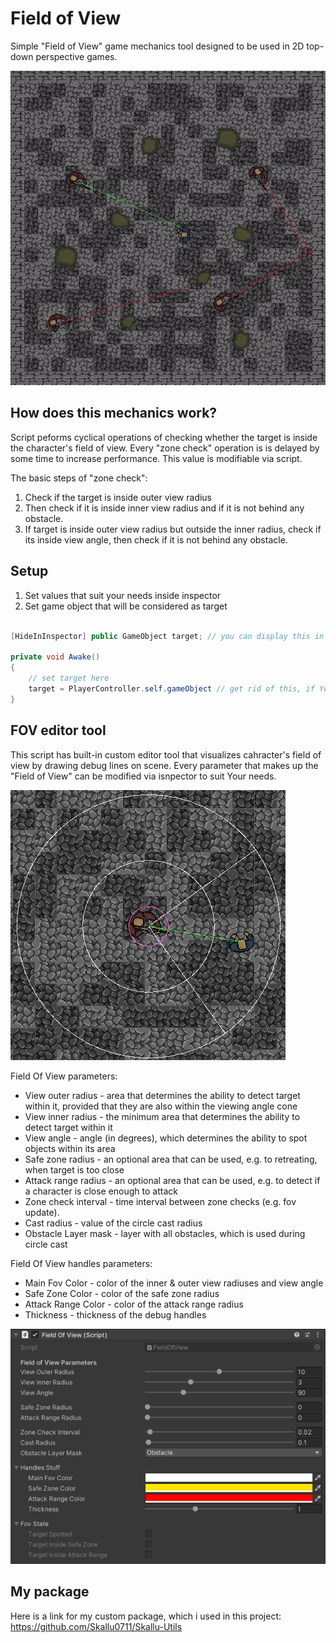 # Field of View
Simple "Field of View" game mechanics tool designed to be used in 2D top-down perspective games.

<img src="images/project.gif">

## How does this mechanics work?
Script peforms cyclical operations of checking whether the target is inside the character's field of view.
Every "zone check" operation is is delayed by some time to increase performance. This value is modifiable via script.

The basic steps of "zone check":
1. Check if the target is inside outer view radius
2. Then check if it is inside inner view radius and if it is not behind any obstacle.
3. If target is inside outer view radius but outside the inner radius, check if its inside view angle, then check if it is not behind any obstacle.

## Setup
1. Set values that suit your needs inside inspector
2. Set game object that will be considered as target
```csharp

[HideInInspector] public GameObject target; // you can display this in inspector if You want to choose target manually

private void Awake()
{
    // set target here
    target = PlayerController.self.gameObject // get rid of this, if You are setting this via inspector
}
```

## FOV editor tool
This script has built-in custom editor tool that visualizes cahracter's field of view by drawing debug lines on scene.
Every parameter that makes up the "Field of View" can be modified via isnpector to suit Your needs.

<img src="images/fov_handles.png">

Field Of View parameters:
- View outer radius - area that determines the ability to detect target within it, provided that they are also within the viewing angle cone
- View inner radius - the minimum area that determines the ability to detect target within it
- View angle - angle (in degrees), which determines the ability to spot objects within its area
- Safe zone radius - an optional area that can be used, e.g. to retreating, when target is too close
- Attack range radius - an optional area that can be used, e.g. to detect if a character is close enough to attack
- Zone check interval - time interval between zone checks (e.g. fov update).
- Cast radius - value of the circle cast radius
- Obstacle Layer mask - layer with all obstacles, which is used during circle cast

Field Of View handles parameters:
- Main Fov Color - color of the inner & outer view radiuses and view angle
- Safe Zone Color - color of the safe zone radius
- Attack Range Color - color of the attack range radius
- Thickness - thickness of the debug handles

<img src="images/fov_inspector.png">

## My package
Here is a link for my custom package, which i used in this project:
https://github.com/Skallu0711/Skallu-Utils
